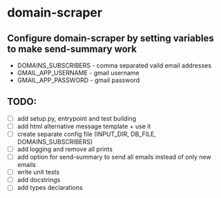# domain-scraper

## Configure domain-scraper by setting variables to make send-summary work
 - DOMAINS_SUBSCRIBERS - comma separated vaild email addresses
 - GMAIL_APP_USERNAME - gmail username
 - GMAIL_APP_PASSWORD - gmail password

## TODO:
 - [ ] add setup.py, entrypoint and test building
 - [ ] add html alternative message template + use it
 - [ ] create separate config file (INPUT_DIR, DB_FILE, DOMAINS_SUBSCRIBERS)
 - [ ] add logging and remove all prints
 - [ ] add option for send-summary to send all emails instead of only new emails
 - [ ] write unit tests
 - [ ] add docstrings
 - [ ] add types declarations